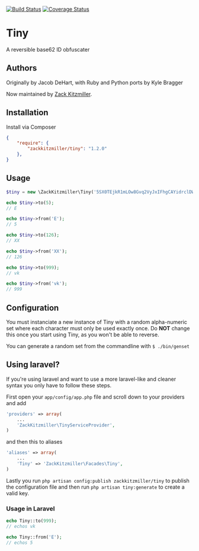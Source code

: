 [![Build Status](https://travis-ci.org/zackkitzmiller/tiny-php.png?branch=master)](https://travis-ci.org/zackkitzmiller/tiny-php)
[![Coverage Status](https://coveralls.io/repos/zackkitzmiller/tiny-php/badge.png?branch=master)](https://coveralls.io/r/zackkitzmiller/tiny-php?branch=master)

# Tiny

A reversible base62 ID obfuscater

## Authors

Originally by Jacob DeHart, with Ruby and Python ports by Kyle Bragger

Now maintained by [Zack Kitzmiller](https://github.com/zackkitzmiller).

## Installation

Install via Composer

```json
{
    "require": {
        "zackkitzmiller/tiny": "1.2.0"
    },
}
```

## Usage

```php
$tiny = new \ZackKitzmiller\Tiny('5SX0TEjkR1mLOw8Gvq2VyJxIFhgCAYidrclDWaM3so9bfzZpuUenKtP74QNH6B');

echo $tiny->to(5);
// E

echo $tiny->from('E');
// 5

echo $tiny->to(126);
// XX

echo $tiny->from('XX');
// 126

echo $tiny->to(999);
// vk

echo $tiny->from('vk');
// 999

```

## Configuration

You must instanciate a new instance of Tiny with a random alpha-numeric set where each character must only be used exactly once. Do **NOT** change this once you start using Tiny, as you won't be able to reverse.

You can generate a random set from the commandline with `$ ./bin/genset`

## Using laravel?

If you're using laravel and want to use a more laravel-like and cleaner syntax you only have to follow these steps.

First open your ``app/config/app.php`` file and scroll down to your providers and add
```php
'providers' => array(
    ...
    'ZackKitzmiller\TinyServiceProvider',
)
```
and then this to aliases
```php
'aliases' => array(
    ...
    'Tiny' => 'ZackKitzmiller\Facades\Tiny',
)
```

Lastly you run ``php artisan config:publish zackkitzmiller/tiny`` to publish the configuration file and then run ``php artisan tiny:generate`` to create a valid key.

### Usage in Laravel
```php
echo Tiny::to(999);
// echos vk

echo Tiny::from('E');
// echos 5
```
